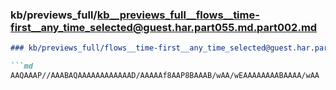 ### kb/previews_full/kb__previews_full__flows__time-first__any_time_selected@guest.har.part055.md.part002.md

```md
### kb/previews_full/flows__time-first__any_time_selected@guest.har.part055.md (part 002)

```md
AAQAAAP//AAABAQAAAAAAAAAAAAD/AAAAAf8AAP8BAAAB/wAA/wEAAAAAAAABAAAA/wAA
```

```

```
